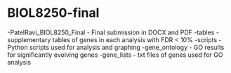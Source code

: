 # BIOL8250-final
-PatelRavi_BIOL8250_Final - Final submission in DOCX and PDF
-tables - supplementary tables of genes in each analysis with FDR < 10%
-scripts - Python scripts used for analysis and graphing
-gene_ontology - GO results for significantly evolving genes
-gene_lists - txt files of genes used for GO analysis